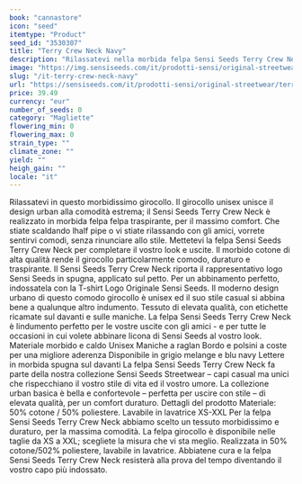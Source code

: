 ```yaml
---
book: "cannastore"
icon: "seed"
itemtype: "Product"
seed_id: "3530307"
title: "Terry Crew Neck Navy"
description: "Rilassatevi nella morbida felpa Sensi Seeds Terry Crew Neck: un girocollo unisex che unisce il design urbano alla comodità estrema. Acquistala ora!"
image: "https://img.sensiseeds.com/it/prodotti-sensi/original-streetwear/terry-crew-neck-navy-image.png"
slug: "/it-terry-crew-neck-navy"
url: "https://sensiseeds.com/it/prodotti-sensi/original-streetwear/terry-crew-neck-navy?a_aid=cannastore"
price: 39.49
currency: "eur"
number_of_seeds: 0
category: "Magliette"
flowering_min: 0
flowering_max: 0
strain_type: ""
climate_zone: ""
yield: ""
heigh_gain: ""
locale: "it"
---
```

Rilassatevi in questo morbidissimo girocollo. Il girocollo unisex unisce il design urban alla comodità estrema; il Sensi Seeds Terry Crew Neck è realizzato in morbida felpa felpa traspirante, per il massimo comfort. Che stiate scaldando lhalf pipe o vi stiate rilassando con gli amici, vorrete sentirvi comodi, senza rinunciare allo stile. Mettetevi la felpa Sensi Seeds Terry Crew Neck per completare il vostro look e uscite. Il morbido cotone di alta qualità rende il girocollo particolarmente comodo, duraturo e traspirante. Il Sensi Seeds Terry Crew Neck riporta il rappresentativo logo Sensi Seeds in spugna, applicato sul petto. Per un abbinamento perfetto, indossatela con la T-shirt Logo Originale Sensi Seeds. Il moderno design urbano di questo comodo girocollo è unisex ed il suo stile casual si abbina bene a qualunque altro indumento. Tessuto di elevata qualità, con etichette ricamate sul davanti e sulle maniche. La felpa Sensi Seeds Terry Crew Neck è lindumento perfetto per le vostre uscite con gli amici - e per tutte le occasioni in cui volete abbinare licona di Sensi Seeds al vostro look. Materiale morbido e caldo Unisex Maniche a raglan Bordo e polsini a coste per una migliore aderenza Disponibile in grigio melange e blu navy Lettere in morbida spugna sul davanti La felpa Sensi Seeds Terry Crew Neck fa parte della nostra collezione Sensi Seeds Streetwear – capi casual ma unici che rispecchiano il vostro stile di vita ed il vostro umore. La collezione urban basica è bella e confortevole – perfetta per uscire con stile – di elevata qualità, per un comfort duraturo. Dettagli del prodotto Materiale: 50% cotone / 50% poliestere. Lavabile in lavatrice XS-XXL Per la felpa Sensi Seeds Terry Crew Neck abbiamo scelto un tessuto morbidissimo e duraturo, per la massima comodità. La felpa girocollo è disponibile nelle taglie da XS a XXL; scegliete la misura che vi sta meglio. Realizzata in 50% cotone/502% poliestere, lavabile in lavatrice. Abbiatene cura e la felpa Sensi Seeds Terry Crew Neck resisterà alla prova del tempo diventando il vostro capo più indossato.
